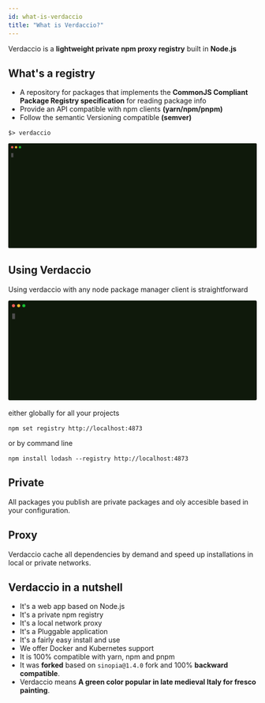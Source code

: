 ```yaml
---
id: what-is-verdaccio
title: "What is Verdaccio?"
---
```


Verdaccio is a **lightweight private npm proxy registry** built in **Node.js**

## What's a registry

* A repository for packages that implements the **CommonJS Compliant Package Registry specification** for reading package info
* Provide an API compatible with npm clients **(yarn/npm/pnpm)**
* Follow the semantic Versioning compatible **(semver)**

```
$> verdaccio
```

![registry](/svg/verdaccio_server.svg)

## Using Verdaccio

Using verdaccio with any node package manager client is straightforward

![registry](/svg/npm_install.svg)

either globally for all your projects

```
npm set registry http://localhost:4873
```

or by command line

```
npm install lodash --registry http://localhost:4873
```

## Private

All packages you publish are private packages and oly accesible based in your configuration.

## Proxy

Verdaccio cache all dependencies by demand and speed up installations in local or private networks.

## Verdaccio in a nutshell

* It's a web app based on Node.js
* It's a private npm registry
* It's a local network proxy
* It's a Pluggable application
* It's a fairly easy install and use
* We offer Docker and Kubernetes support
* It is 100% compatible with yarn, npm and pnpm
* It was **forked** based on `sinopia@1.4.0` fork and 100% **backward compatible**.
* Verdaccio means **A green color popular in late medieval Italy for fresco painting**.

